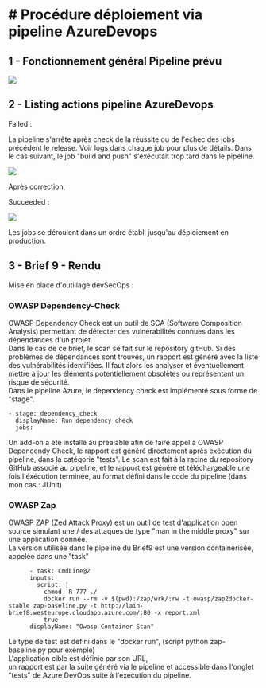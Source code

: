 # # Procédure déploiement via pipeline AzureDevops

## 1 - Fonctionnement général Pipeline prévu

![](https://i.imgur.com/aa3JgJM.png)


## 2 - Listing actions pipeline AzureDevops

Failed :

La pipeline s'arrête après check de la réussite ou de l'echec des jobs précédent le release. Voir logs dans chaque job pour plus de détails.
Dans le cas suivant, le job "build and push" s'exécutait trop tard dans le pipeline.

![](https://i.imgur.com/44bDLcp.png)

Après correction,

Succeeded :

![](https://i.imgur.com/UNGmU3V.png)

Les jobs se déroulent dans un ordre établi jusqu'au déploiement en production.


## 3 - Brief 9 - Rendu

Mise en place d'outillage devSecOps :

### **OWASP Dependency-Check**  


OWASP Dependency Check est un outil de SCA (Software Composition Analysis) permettant de détecter des vulnérabilités connues dans les dépendances d'un projet.  
Dans le cas de ce brief, le scan se fait sur le repository gitHub. 
Si des problèmes de dépendances sont trouvés, un rapport est généré avec la liste des vulnérabilités identifiées. Il faut alors les analyser et éventuellement mettre à jour les éléments potentiellement obsolètes ou représentant un risque de sécurité.  
Dans le pipeline Azure, le dependency check est implémenté sous forme de "stage".
 
```
- stage: dependency_check
  displayName: Run dependency check
  jobs:
  ```

  Un add-on a été installé au préalable afin de faire appel à OWASP Depencendy Check, le rapport est généré directement après exécution du pipeline, dans la catégorie "tests". Le scan est fait à la racine du repository GitHub associé au pipeline, et le rapport est généré et téléchargeable une fois l'éxécution terminée, au format défini dans le code du pipeline (dans mon cas : JUnit)

  ### **OWASP Zap**

  OWASP ZAP (Zed Attack Proxy) est un outil de test d'application open source simulant une / des attaques de type "man in the middle proxy" sur une application donnée.  
  La version utilisée dans le pipeline du Brief9 est une version containerisée, appelée dans une "task"  
  ```
        - task: CmdLine@2
        inputs:
          script: |
            chmod -R 777 ./
            docker run --rm -v $(pwd):/zap/wrk/:rw -t owasp/zap2docker-stable zap-baseline.py -t http://lain-brief8.westeurope.cloudapp.azure.com/:80 -x report.xml
            true
        displayName: "Owasp Container Scan"
```
Le type de test est défini dans le "docker run", (script python zap-baseline.py pour exemple)  
L'application cible est définie par son URL,  
un rapport est par la suite généré via le pipeline et accessible dans l'onglet "tests" de Azure DevOps suite à l'exécution du pipeline.  
